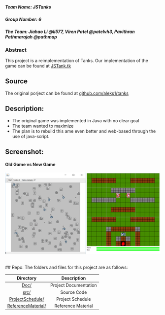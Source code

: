 ##### Team Name: JSTanks
##### Group Number: 6
##### The Team: Jiahao Li @li577, Viren Patel @patelvh3, Pavithran Pathmarajah @pathmap

### Abstract

This project is a reimplementation of Tanks. Our implementation of the game can be found at [JSTank.tk](http://jstank.pavipath.com)

## Source
The original porject can be found at  [github.com/aleks1/tanks](https://github.com/aleks1/tanks)

## Description:
* The original game was implemented in Java with no clear goal
* The team wanted to maximize
* The plan is to rebuild this ame even better and web-based through the use of java-script.

## Screenshot: 
#### Old Game vs New Game

![](/ReferenceMaterial/OldVSNew.png)

<br>
## Repo:
The folders and files for this project are as follows:

| **Directory**                                    |  **Description**       |
| :--------:                                       | :--------:             |
| [Doc/](Doc)                                      |  Project Documentation |
| [src/](src)                                      |  Source Code           |
| [ProjectSchedule/](/ProjectSchedule)             |  Project Schedule      |
| [ReferenceMaterial/](/ReferenceMaterial)         |  Reference Material    |
